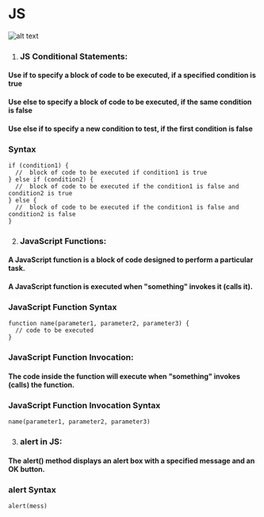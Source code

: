 
# JS

![alt text](https://static.scientificamerican.com/sciam/cache/file/891FBC57-0F0A-4A0A-85B098B7D9B5C3A1_source.jpg?w=590&h=800&634F7F4F-F337-4CB1-839504B043C2BD63)


1. ### JS Conditional Statements:

#### Use if to specify a block of code to be executed, if a specified condition is true
#### Use else to specify a block of code to be executed, if the same condition is false
#### Use else if to specify a new condition to test, if the first condition is false

### Syntax
```
if (condition1) {
  //  block of code to be executed if condition1 is true
} else if (condition2) {
  //  block of code to be executed if the condition1 is false and condition2 is true
} else {
  //  block of code to be executed if the condition1 is false and condition2 is false
}
```

2. ### JavaScript Functions:

#### A JavaScript function is a block of code designed to perform a particular task.

#### A JavaScript function is executed when "something" invokes it (calls it).

### JavaScript Function Syntax
```
function name(parameter1, parameter2, parameter3) {
  // code to be executed
}
```

### JavaScript Function Invocation:

#### The code inside the function will execute when "something" invokes (calls) the function.

### JavaScript Function Invocation Syntax
```
name(parameter1, parameter2, parameter3)
```

3. ### alert in JS:

#### The alert() method displays an alert box with a specified message and an OK button.

### alert Syntax
```
alert(mess)
```